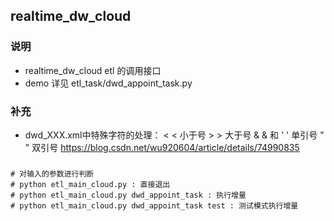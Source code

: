 ## realtime_dw_cloud
### 说明
* realtime_dw_cloud etl 的调用接口
* demo 详见 etl_task/dwd_appoint_task.py

### 补充
*  dwd_XXX.xml中特殊字符的处理：
    &lt; < 小于号
    &gt; > 大于号
    &amp; & 和
    &apos; ' 单引号
    &quot; " 双引号
    https://blog.csdn.net/wu920604/article/details/74990835



###
    # 对输入的参数进行判断
    # python etl_main_cloud.py : 直接退出
    # python etl_main_cloud.py dwd_appoint_task : 执行增量
    # python etl_main_cloud.py dwd_appoint_task test : 测试模式执行增量